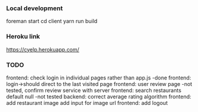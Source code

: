 ### Local development
foreman start 
cd client
yarn run build

### Heroku link
https://cyelp.herokuapp.com/


### TODO
frontend: check login in individual pages rather than app.js -done
frontend: login->should direct to the last visited page 
frontend: user review page -not tested, confirm review service with server 
frontend: search restaurants default null -not tested
backend: correct average rating algorithm
frontend: add restaurant image add input for image url
frontend: add logout
